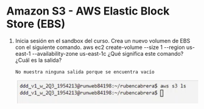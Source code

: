 # Amazon S3 - AWS Elastic Block Store (EBS)


1. Inicia sesión en el sandbox del curso. Crea un nuevo volumen de EBS con el
siguiente comando.
aws ec2 create-volume --size 1 --region us-east-1 --availability-zone us-east-1c
¿Qué significa este comando? ¿Cuál es la salida?
       
       No muestra ninguna salida porque se encuentra vacío
      
      ![ Captura 01 ](https://github.com/Rcabrera1221/ruben-cabrera-tarea4/blob/main/capturas/uno.PNG)


    
    
